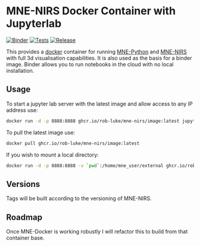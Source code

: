 # MNE-NIRS Docker Container with Jupyterlab

[![Binder](https://mybinder.org/badge_logo.svg)](https://mybinder.org/v2/gh/rob-luke/mne-nirs-docker/HEAD)
[![Tests](https://github.com/rob-luke/mne-nirs-docker/actions/workflows/main.yml/badge.svg)](https://github.com/rob-luke/mne-nirs-docker/actions/workflows/main.yml)
[![Release](https://github.com/rob-luke/mne-nirs-docker/actions/workflows/release.yml/badge.svg)](https://github.com/rob-luke/mne-nirs-docker/actions/workflows/release.yml)

This provides a [docker](https://docs.docker.com/get-docker/) container for running [MNE-Python](https://mne.tools/stable/index.html) and [MNE-NIRS](https://mne.tools/mne-nirs/master/index.html) with full 3d visualisation capabilities.
It is also used as the basis for a binder image. Binder allows you to run notebooks in the cloud with no local installation.

## Usage

To start a jupyter lab server with the latest image and allow access to any IP address use:

```bash
docker run -d -p 8888:8888 ghcr.io/rob-luke/mne-nirs/image:latest jupyter-lab --ip 0.0.0.0
```

To pull the latest image use:

```bash
docker pull ghcr.io/rob-luke/mne-nirs/image:latest
```

If you wish to mount a local directory:

```bash
docker run -d -p 8888:8888 -v `pwd`:/home/mne_user/external ghcr.io/rob-luke/mne-nirs/image jupyter-lab --ip 0.0.0.0
```


## Versions

Tags will be built according to the versioning of MNE-NIRS.


## Roadmap

Once MNE-Docker is working robustly I will refactor this to build from that container base.
